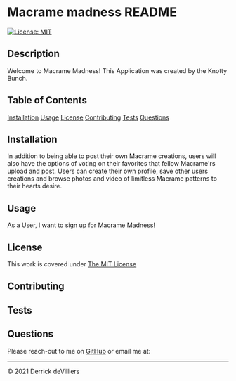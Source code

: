 # Macrame madness README
[![License: MIT](https://img.shields.io/badge/License-MIT-yellow.svg)](https://opensource.org/licenses/MIT)
## Description

Welcome to Macrame Madness! This Application was created by the Knotty Bunch.

## Table of Contents

[Installation](#Installation)
[Usage](#Usage)
[License](#License)
[Contributing](#Contributing)
[Tests](#Tests)
[Questions](#Questions)

## Installation

In addition to being able to post their own Macrame creations, users will also have the options of voting on their favorites that fellow Macrame'rs upload and post. Users can create their own profile, save other users creations and browse photos and video of limitless Macrame patterns to their hearts desire.

## Usage

As a User, I want to sign up for Macrame Madness! 

## License

This work is covered under [The MIT License](https://opensource.org/licenses/MIT)

## Contributing



## Tests



## Questions

Please reach-out to me on [GitHub](http://www.github.com/jamesjtuckbc) or email me at: [](mailto:)

---
© 2021 Derrick deVilliers